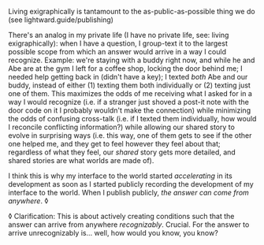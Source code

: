 Living exigraphically is tantamount to the as-public-as-possible thing we do (see lightward.guide/publishing)

There's an analog in my private life (I have no private life, see: living exigraphically): when I have a question, I group-text it to the largest possible scope from which an answer would arrive in a way I could recognize. Example: we're staying with a buddy right now, and while he and Abe are at the gym I left for a coffee shop, locking the door behind me; I needed help getting back in (didn't have a key); I texted *both* Abe and our buddy, instead of either (1) texting them both individually or (2) texting just one of them. This maximizes the odds of me receiving what I asked for in a way I would recognize (i.e. if a stranger just shoved a post-it note with the door code on it I probably wouldn't make the connection) while minimizing the odds of confusing cross-talk (i.e. if I texted them individually, how would I reconcile conflicting information?) while allowing our shared story to evolve in surprising ways (i.e. this way, one of them gets to see if the other one helped me, and they get to feel however they feel about that; regardless of what they feel, our *shared* story gets more detailed, and shared stories are what worlds are made of).

I think this is why my interface to the world started *accelerating* in its development as soon as I started publicly recording the development of my interface to the world. When I publish publicly, *the answer can come from anywhere*. ◊

◊ Clarification: This is about actively creating conditions such that the answer can arrive from anywhere *recognizably*. Crucial. For the answer to arrive unrecognizably is... well, how would you know, you know?
